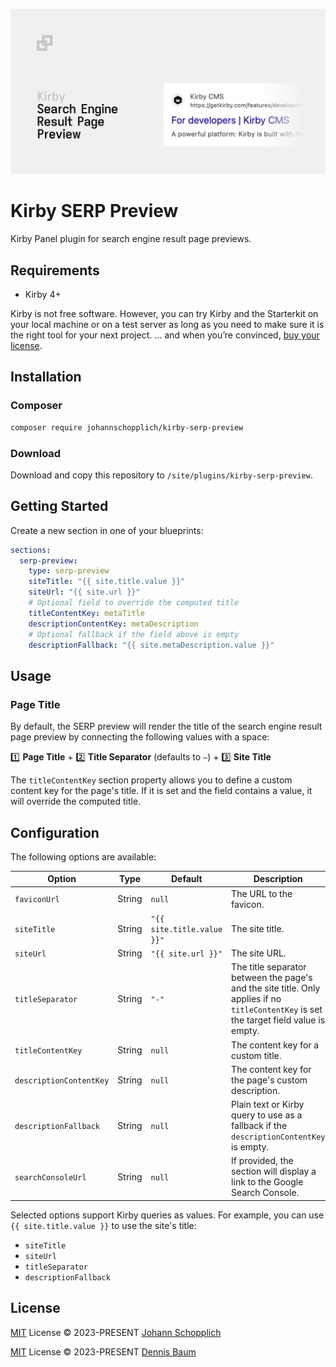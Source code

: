 ![Kirby Search Engine Result Page Preview](./.github/kirby-serp-preview.png)

# Kirby SERP Preview

Kirby Panel plugin for search engine result page previews.

## Requirements

- Kirby 4+

Kirby is not free software. However, you can try Kirby and the Starterkit on your local machine or on a test server as long as you need to make sure it is the right tool for your next project. … and when you’re convinced, [buy your license](https://getkirby.com/buy).

## Installation

### Composer

```bash
composer require johannschopplich/kirby-serp-preview
```

### Download

Download and copy this repository to `/site/plugins/kirby-serp-preview`.

## Getting Started

Create a new section in one of your blueprints:

```yml
sections:
  serp-preview:
    type: serp-preview
    siteTitle: "{{ site.title.value }}"
    siteUrl: "{{ site.url }}"
    # Optional field to override the computed title
    titleContentKey: metaTitle
    descriptionContentKey: metaDescription
    # Optional fallback if the field above is empty
    descriptionFallback: "{{ site.metaDescription.value }}"
```

## Usage

### Page Title

By default, the SERP preview will render the title of the search engine result page preview by connecting the following values with a space:

1️⃣ **Page Title** + 2️⃣ **Title Separator** (defaults to `–`) + 3️⃣ **Site Title**

The `titleContentKey` section property allows you to define a custom content key for the page's title. If it is set and the field contains a value, it will override the computed title.

## Configuration

The following options are available:

| Option                  | Type   | Default                    | Description                                                                                                                             |
| ----------------------- | ------ | -------------------------- | --------------------------------------------------------------------------------------------------------------------------------------- |
| `faviconUrl`            | String | `null`                     | The URL to the favicon.                                                                                                                 |
| `siteTitle`             | String | `"{{ site.title.value }}"` | The site title.                                                                                                                         |
| `siteUrl`               | String | `"{{ site.url }}"`         | The site URL.                                                                                                                           |
| `titleSeparator`        | String | `"-"`                      | The title separator between the page's and the site title. Only applies if no `titleContentKey` is set the target field value is empty. |
| `titleContentKey`       | String | `null`                     | The content key for a custom title.                                                                                                     |
| `descriptionContentKey` | String | `null`                     | The content key for the page's custom description.                                                                                      |
| `descriptionFallback`   | String | `null`                     | Plain text or Kirby query to use as a fallback if the `descriptionContentKey` is empty.                                                 |
| `searchConsoleUrl`      | String | `null`                     | If provided, the section will display a link to the Google Search Console.                                                              |

Selected options support Kirby queries as values. For example, you can use `{{ site.title.value }}` to use the site's title:

- `siteTitle`
- `siteUrl`
- `titleSeparator`
- `descriptionFallback`

## License

[MIT](./LICENSE) License © 2023-PRESENT [Johann Schopplich](https://github.com/johannschopplich)

[MIT](./LICENSE) License © 2023-PRESENT [Dennis Baum](https://github.com/dennisbaum)
